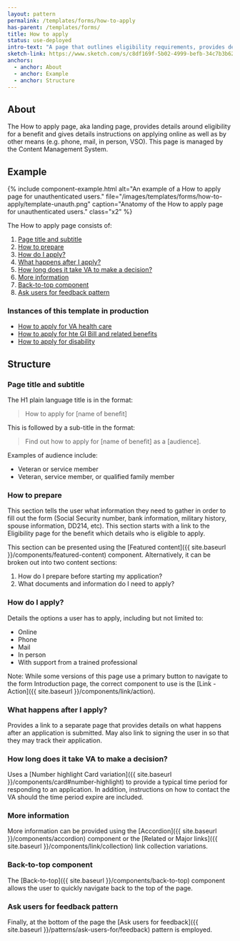 ```yaml
---
layout: pattern
permalink: /templates/forms/how-to-apply
has-parent: /templates/forms/
title: How to apply
status: use-deployed
intro-text: "A page that outlines eligibility requirements, provides details on how to apply, and what happens after an application is submitted."
sketch-link: https://www.sketch.com/s/c8df169f-5b02-4999-befb-34c7b3b62ba9/p/9D078D44-1887-4A5B-BCAB-1254CFA0A17C/canvas
anchors:
  - anchor: About
  - anchor: Example
  - anchor: Structure
---
```


## About

The How to apply page, aka landing page, provides details around eligibility for a benefit and gives details instructions on applying online as well as by other means (e.g. phone, mail, in person, VSO). This page is managed by the Content Management System.

## Example

{% include component-example.html alt="An example of a How to apply page for unauthenticated users." file="/images/templates/forms/how-to-apply/template-unauth.png" caption="Anatomy of the How to apply page for unauthenticated users." class="x2" %}

The How to apply page consists of:

1. [Page title and subtitle](#page-title-and-subtitle)
2. [How to prepare](#how-to-prepare)
3. [How do I apply?](#how-do-i-apply)
4. [What happens after I apply?](#what-happens-after-i-apply)
5. [How long does it take VA to make a decision?](#how-long-does-it-take-va-to-make-a-decision)
6. [More information](#more-information)
7. [Back-to-top component](#back-to-top-component)
8. [Ask users for feedback pattern](#ask-users-for-feedback-pattern)

### Instances of this template in production

* [How to apply for VA health care](https://www.va.gov/health-care/how-to-apply/)
* [How to apply for hte GI Bill and related benefits](https://www.va.gov/education/how-to-apply/)
* [How to apply for disability](https://www.va.gov/disability/how-to-file-claim/)

## Structure

### Page title and subtitle

The H1 plain language title is in the format:

> How to apply for [name of benefit] 

This is followed by a sub-title in the format:

> Find out how to apply for [name of benefit] as a [audience].

Examples of audience include:

* Veteran or service member
* Veteran, service member, or qualified family member

### How to prepare

This section tells the user what information they need to gather in order to fill out the form (Social Security number, bank information, military history, spouse information, DD214, etc). This section starts with a link to the Eligibility page for the benefit which details who is eligible to apply. 

This section can be presented using the [Featured content]({{ site.baseurl }}/components/featured-content) component. Alternatively, it can be broken out into two content sections:

1. How do I prepare before starting my application?
2. What documents and information do I need to apply?

### How do I apply?

Details the options a user has to apply, including but not limited to:

* Online
* Phone
* Mail
* In person
* With support from a trained professional 

Note: While some versions of this page use a primary button to navigate to the form Introduction page, the correct component to use is the [Link - Action]({{ site.baseurl }}/components/link/action).

### What happens after I apply?

Provides a link to a separate page that provides details on what happens after an application is submitted. May also link to signing the user in so that they may track their application.

### How long does it take VA to make a decision?

Uses a [Number highlight Card variation]({{ site.baseurl }}/components/card#number-highlight) to provide a typical time period for responding to an application. In addition, instructions on how to contact the VA should the time period expire are included.

### More information

More information can be provided using the [Accordion]({{ site.baseurl }}/components/accordion) component or the [Related or Major links]({{ site.baseurl }}/components/link/collection) link collection variations. 

### Back-to-top component

The [Back-to-top]({{ site.baseurl }}/components/back-to-top) component allows the user to quickly navigate back to the top of the page.

### Ask users for feedback pattern

Finally, at the bottom of the page the [Ask users for feedback]({{ site.baseurl }}/patterns/ask-users-for/feedback) pattern is employed.
